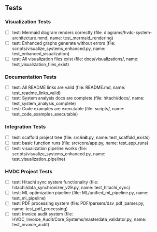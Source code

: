 ## Tests

### Visualization Tests
- [ ] test: Mermaid diagram renders correctly (file: diagrams/hvdc-system-architecture.mmd, name: test_mermaid_rendering)
- [ ] test: Enhanced graphs generate without errors (file: scripts/visualize_systems_enhanced.py, name: test_enhanced_visualization)
- [ ] test: All visualization files exist (file: docs/visualizations/, name: test_visualization_files_exist)

### Documentation Tests
- [ ] test: All README links are valid (file: README.md, name: test_readme_links_valid)
- [ ] test: System analysis docs are complete (file: hitachi/docs/, name: test_system_analysis_complete)
- [ ] test: Code examples are executable (file: scripts/, name: test_code_examples_executable)

### Integration Tests
- [ ] test: scaffold project tree (file: src/__init__.py, name: test_scaffold_exists)
- [ ] test: basic function runs (file: src/core/app.py, name: test_app_runs)
- [ ] test: visualization pipeline works (file: scripts/visualize_systems_enhanced.py, name: test_visualization_pipeline)

### HVDC Project Tests
- [ ] test: Hitachi sync system functionality (file: hitachi/data_synchronizer_v29.py, name: test_hitachi_sync)
- [ ] test: ML optimization pipeline (file: ML/unified_ml_pipeline.py, name: test_ml_pipeline)
- [ ] test: PDF processing system (file: PDF/parsers/dsv_pdf_parser.py, name: test_pdf_processing)
- [ ] test: Invoice audit system (file: HVDC_Invoice_Audit/Core_Systems/masterdata_validator.py, name: test_invoice_audit)
